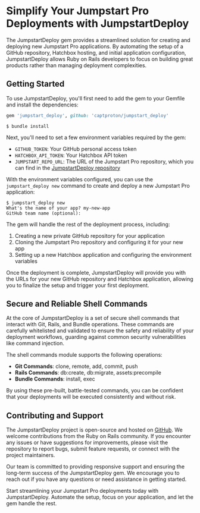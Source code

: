 # Simplify Your Jumpstart Pro Deployments with JumpstartDeploy

The JumpstartDeploy gem provides a streamlined solution for creating and deploying new Jumpstart Pro applications. By automating the setup of a GitHub repository, Hatchbox hosting, and initial application configuration, JumpstartDeploy allows Ruby on Rails developers to focus on building great products rather than managing deployment complexities.

## Getting Started

To use JumpstartDeploy, you'll first need to add the gem to your Gemfile and install the dependencies:

```ruby
gem 'jumpstart_deploy', github: 'captproton/jumpstart_deploy'
```

```
$ bundle install
```

Next, you'll need to set a few environment variables required by the gem:

- `GITHUB_TOKEN`: Your GitHub personal access token
- `HATCHBOX_API_TOKEN`: Your Hatchbox API token
- `JUMPSTART_REPO_URL`: The URL of the Jumpstart Pro repository, which you can find in the [JumpstartDeploy repository](https://github.com/captproton/jumpstart_deploy)

With the environment variables configured, you can use the `jumpstart_deploy new` command to create and deploy a new Jumpstart Pro application:

```
$ jumpstart_deploy new
What's the name of your app? my-new-app
GitHub team name (optional):
```

The gem will handle the rest of the deployment process, including:

1. Creating a new private GitHub repository for your application
2. Cloning the Jumpstart Pro repository and configuring it for your new app
3. Setting up a new Hatchbox application and configuring the environment variables

Once the deployment is complete, JumpstartDeploy will provide you with the URLs for your new GitHub repository and Hatchbox application, allowing you to finalize the setup and trigger your first deployment.

## Secure and Reliable Shell Commands

At the core of JumpstartDeploy is a set of secure shell commands that interact with Git, Rails, and Bundle operations. These commands are carefully whitelisted and validated to ensure the safety and reliability of your deployment workflows, guarding against common security vulnerabilities like command injection.

The shell commands module supports the following operations:

- **Git Commands**: clone, remote, add, commit, push
- **Rails Commands**: db:create, db:migrate, assets:precompile
- **Bundle Commands**: install, exec

By using these pre-built, battle-tested commands, you can be confident that your deployments will be executed consistently and without risk.

## Contributing and Support

The JumpstartDeploy project is open-source and hosted on [GitHub](https://github.com/captproton/jumpstart_deploy). We welcome contributions from the Ruby on Rails community. If you encounter any issues or have suggestions for improvements, please visit the repository to report bugs, submit feature requests, or connect with the project maintainers.

Our team is committed to providing responsive support and ensuring the long-term success of the JumpstartDeploy gem. We encourage you to reach out if you have any questions or need assistance in getting started.

Start streamlining your Jumpstart Pro deployments today with JumpstartDeploy. Automate the setup, focus on your application, and let the gem handle the rest.